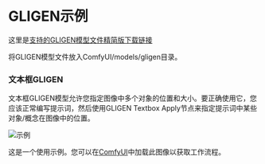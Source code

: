 # GLIGEN示例

这里是[支持的GLIGEN模型文件精简版下载链接](https://huggingface.co/comfyanonymous/GLIGEN_pruned_safetensors/tree/main)

将GLIGEN模型文件放入ComfyUI/models/gligen目录。

### 文本框GLIGEN

文本框GLIGEN模型允许您指定图像中多个对象的位置和大小。要正确使用它，您应该正常编写提示词，然后使用GLIGEN Textbox Apply节点来指定提示词中某些对象/概念在图像中的位置。

![示例](gligen_textbox_example.png)

这是一个使用示例。您可以在[ComfyUI](https://github.com/comfyanonymous/ComfyUI)中加载此图像以获取工作流程。

